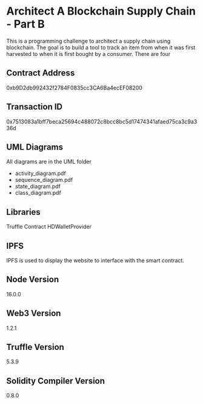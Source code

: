 # Architect A Blockchain Supply Chain - Part B
This is a programming challenge to architect a supply chain using blockchain. The goal is to build a tool to track an item from when it was first harvested to when it is first bought by a consumer. There are four 
 
## Contract Address
0xb9D2db992432f2784F0835cc3CA6Ba4ecEF08200

## Transaction ID
0x7513083a1bff7beca25694c488072c8bcc8bc5d17474341afaed75ca3c9a336d

## UML Diagrams
All diagrams are in the UML folder
- activity_diagram.pdf
- sequence_diagram.pdf
- state_diagram.pdf
- class_diagram.pdf

## Libraries
Truffle Contract
HDWalletProvider

## IPFS
IPFS is used to display the website to interface with the smart contract.

## Node Version
16.0.0

## Web3 Version
1.2.1

## Truffle Version
5.3.9

## Solidity Compiler Version
0.8.0
